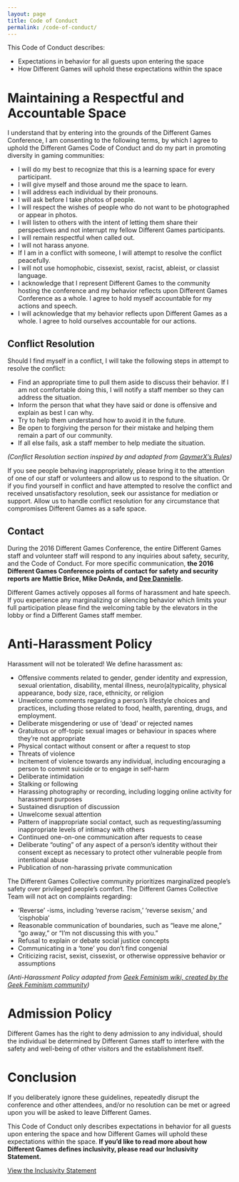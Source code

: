 ```yaml
---
layout: page
title: Code of Conduct
permalink: /code-of-conduct/
---
```


This Code of Conduct describes:

  - Expectations in behavior for all guests upon entering the space
  - How Different Games will uphold these expectations within the space

# Maintaining a Respectful and Accountable Space

I understand that by entering into the grounds of the Different Games Conference, I am consenting to the following terms, by which I agree to uphold the Different Games Code of Conduct and do my part in promoting diversity in gaming communities:

  - I will do my best to recognize that this is a learning space for every participant.
  - I will give myself and those around me the space to learn.
  - I will address each individual by their pronouns.
  - I will ask before I take photos of people.
  - I will respect the wishes of people who do not want to be photographed or appear in photos.
  - I will listen to others with the intent of letting them share their perspectives and not interrupt my fellow Different Games participants.
  - I will remain respectful when called out.
  - I will not harass anyone.
  - If I am in a conflict with someone, I will attempt to resolve the conflict peacefully.
  - I will not use homophobic, cissexist, sexist, racist, ableist, or classist language. 
  - I acknowledge that I represent Different Games to the community hosting the conference and my behavior reflects upon Different Games Conference as a whole. I agree to hold myself accountable for my actions and speech.
  - I will acknowledge that my behavior reflects upon Different Games as a whole. I agree to hold ourselves accountable for our actions.


## Conflict Resolution
Should I find myself in a conflict, I will take the following steps in attempt to resolve the conflict:

  - Find an appropriate time to pull them aside to discuss their behavior. If I am not comfortable doing this, I will notify a staff member so they can address the situation.
  - Inform the person that what they have said or done is offensive and explain as best I can why.
  - Try to help them understand how to avoid it in the future.
  - Be open to forgiving the person for their mistake and helping them remain a part of our community.
  - If all else fails, ask a staff member to help mediate the situation.

<cite class="citation">(Conflict Resolution section inspired by and adapted from <a href="http://gaymerx.com/rules/">GaymerX’s Rules</a>)</cite>

If you see people behaving inappropriately, please bring it to the attention of one of our staff or volunteers and allow us to respond to the situation. Or if you find yourself in conflict and have attempted to resolve the conflict and received unsatisfactory resolution, seek our assistance for mediation or support. Allow us to handle conflict resolution for any circumstance that compromises Different Games as a safe space. 

## Contact

During the 2016 Different Games Conference, the entire Different Games staff and volunteer staff will respond to any inquiries about safety, security, and the Code of Conduct. For more specific communication, **the 2016 Different Games Conference points of contact for safety and security reports are Mattie Brice, Mike DeAnda, and [Dee Dannielle](https://twitter.com/dirosaur).**

Different Games actively opposes all forms of harassment and hate speech. If you experience any marginalizing or silencing behavior which limits your full participation please find the welcoming table by the elevators in the lobby or find a Different Games staff member. 

# Anti-Harassment Policy

Harassment will not be tolerated! We define harassment as:

  - Offensive comments related to gender, gender identity and expression, sexual orientation, disability, mental illness, neuro(a)typicality, physical appearance, body size, race, ethnicity, or religion
  - Unwelcome comments regarding a person’s lifestyle choices and practices, including those related to food, health, parenting, drugs, and employment.
  - Deliberate misgendering or use of ‘dead’ or rejected names
  - Gratuitous or off-topic sexual images or behaviour in spaces where they’re not appropriate
  - Physical contact without consent or after a request to stop
  - Threats of violence
  - Incitement of violence towards any individual, including encouraging a person to commit suicide or to engage in self-harm
  - Deliberate intimidation
  - Stalking or following
  - Harassing photography or recording, including logging online activity for harassment purposes
  - Sustained disruption of discussion
  - Unwelcome sexual attention
  - Pattern of inappropriate social contact, such as requesting/assuming inappropriate levels of intimacy with others
  - Continued one-on-one communication after requests to cease
  - Deliberate “outing” of any aspect of a person’s identity without their consent except as necessary to protect other vulnerable people from intentional abuse
  - Publication of non-harassing private communication

The Different Games Collective community prioritizes marginalized people’s safety over privileged people’s comfort. The Different Games Collective Team will not act on complaints regarding:

  - ‘Reverse’ -isms, including ‘reverse racism,’ ‘reverse sexism,’ and ‘cisphobia’
  - Reasonable communication of boundaries, such as “leave me alone,” “go away,” or “I’m not discussing this with you.”
  - Refusal to explain or debate social justice concepts
  - Communicating in a ‘tone’ you don’t find congenial
  - Criticizing racist, sexist, cissexist, or otherwise oppressive behavior or assumptions

<cite class="citation">(Anti-Harassment Policy adapted from <a href="http://geekfeminism.wikia.com/wiki/Community_anti-harassment">Geek Feminism wiki, created by the Geek Feminism community</a>)</cite>

# Admission Policy

Different Games has the right to deny admission to any individual, should the individual be determined by Different Games staff to interfere with the safety and well-being of other visitors and the establishment itself.


# Conclusion

If you deliberately ignore these guidelines, repeatedly disrupt the conference and other attendees, and/or no resolution can be met or agreed upon you will be asked to leave Different Games.

This Code of Conduct only describes expectations in behavior for all guests upon entering the space and how Different Games will uphold these expectations within the space. **If you’d like to read more about how Different Games defines inclusivity, please read our Inclusivity Statement.**

<div class="pw-call-to-action">
  <a href="http://goo.gl/Le1QJp" class="btn btn-lg btn-callout pw-btn">
    View the Inclusivity Statement
  </a>
</div>
